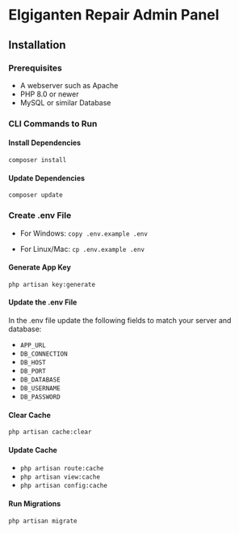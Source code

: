 # Elgiganten Repair Admin Panel
## Installation
### Prerequisites
- A webserver such as Apache 
- PHP 8.0 or newer
- MySQL or similar Database

### CLI Commands to Run
#### Install Dependencies
<code>composer install</code>
#### Update Dependencies
<code>composer update</code>
### Create .env File
- For Windows: <code>copy .env.example .env</code>

- For Linux/Mac: <code>cp .env.example .env</code>
#### Generate App Key
<code>php artisan key:generate</code>
#### Update the .env File
In the .env file update the following fields to match your server and database:
- <code>APP_URL</code>
- <code>DB_CONNECTION</code>
- <code>DB_HOST</code>
- <code>DB_PORT</code>
- <code>DB_DATABASE</code>
- <code>DB_USERNAME</code>
- <code>DB_PASSWORD</code>
#### Clear Cache
<code>php artisan cache:clear</code>
#### Update Cache
- <code>php artisan route:cache</code>
- <code>php artisan view:cache</code>
- <code>php artisan config:cache</code>
#### Run Migrations
<code>php artisan migrate</code>
